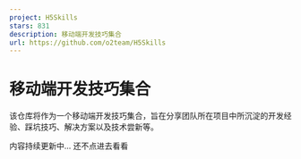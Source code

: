 ```yaml
---
project: H5Skills
stars: 831
description: 移动端开发技巧集合
url: https://github.com/o2team/H5Skills
---
```


移动端开发技巧集合
=========

该仓库将作为一个移动端开发技巧集合，旨在分享团队所在项目中所沉淀的开发经验、踩坑技巧、解决方案以及技术尝新等。

内容持续更新中... 还不点进去看看
